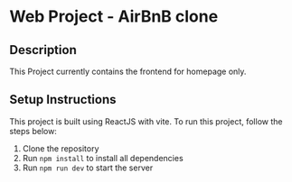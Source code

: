 # Web Project - AirBnB clone
## Description
This Project currently contains the frontend for homepage only.

## Setup Instructions
This project is built using ReactJS with vite. To run this project, follow the steps below:
1. Clone the repository
2. Run `npm install` to install all dependencies
3. Run `npm run dev` to start the server